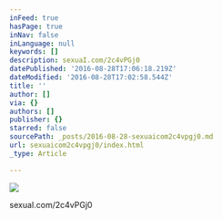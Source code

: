 ```yaml
---
inFeed: true
hasPage: true
inNav: false
inLanguage: null
keywords: []
description: sexuaI.com/2c4vPGj0
datePublished: '2016-08-28T17:06:18.219Z'
dateModified: '2016-08-28T17:02:58.544Z'
title: ''
author: []
via: {}
authors: []
publisher: {}
starred: false
sourcePath: _posts/2016-08-28-sexuaicom2c4vpgj0.md
url: sexuaicom2c4vpgj0/index.html
_type: Article

---
```

![](https://the-grid-user-content.s3-us-west-2.amazonaws.com/121f7e3b-a4a5-4641-9492-d15a477cb90b.jpg)

sexuaI.com/2c4vPGj0